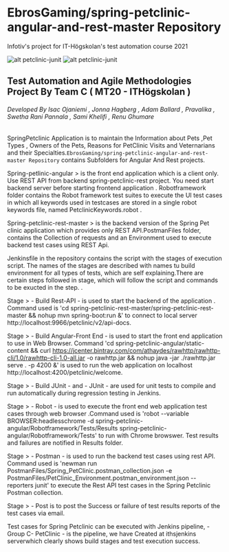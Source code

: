 #  EbrosGaming/spring-petclinic-angular-and-rest-master Repository
Infotiv's project for IT-Högskolan's test automation course 2021 

![alt petclinic-junit](git-res/infotiv.png)
![alt petclinic-junit](git-res/iths.png)

## Test Automation and Agile Methodologies Project By Team C ( MT20 - ITHögskolan )
###### Developed By Isac Ojaniemi , Jonna Hagberg , Adam Ballard , Pravalika , Swetha Rani Pannala , Sami Khelifi , Renu Ghumare


SpringPetclinic Application is to maintain the Information about Pets ,Pet Types , Owners of the Pets, Reasons for PetClinic Visits and Veternarians and their Specialties.```EbrosGaming/spring-petclinic-angular-and-rest-master Repository``` contains Subfolders for Angular And Rest projects. 

Spring-petlinic-angular > is the front end application which is a client only. Use REST API from backend spring-petclinic-rest project. You need start backend server before starting frontend application . Robotframework folder  contains the Robot framework test suites to execute the UI test cases in which all keywords used in testcases are stored in a single robot keywords file, named PetclinicKeywords.robot . 

Spring-petclinic-rest-master > is the backend version of the Spring Pet clinic application which provides only REST API.PostmanFiles folder, contains the Collection of requests and an Environment used to execute backend test cases using REST Api.

Jenkinsfile in the repository contains the script with the stages of execution script. The names of the stages are described with names tu build environment for all types of tests, which are self explaining.There are certain steps followed in stage, which will follow the script and commands to be exucted in the step. .

Stage > - Build Rest-API - is used to start the backend of the application . Command used is 'cd spring-petclinic-rest-master/spring-petclinic-rest-master && nohup mvn spring-boot:run &' to connect to local server http://localhost:9966/petclinic/v2/api-docs.

Stage > - Build Angular-Front End - is used to start the front end application to use in Web Browser. Command 'cd spring-petclinic-angular/static-content && curl https://jcenter.bintray.com/com/athaydes/rawhttp/rawhttp-cli/1.0/rawhttp-cli-1.0-all.jar -o rawhttp.jar && nohup java -jar ./rawhttp.jar serve . -p 4200 &'  is used to run the web application on localhost http://localhost:4200/petclinic/welcome.

Stage > - Build JUnit -  and - JUnit - are used for unit tests to compile and run automatically during regression testing in Jenkins.

Stage > - Robot - is used to execute the front end web application test cases through web browser .Command  used is 'robot --variable BROWSER:headlesschrome -d spring-petclinic-angular/Robotframework/Tests/Results spring-petclinic-angular/Robotframework/Tests' to run with Chrome browswer. Test results and failures are notified in Results folder.

Stage > - Postman - is used to run the backend test cases using rest API. Command used is 'newman run PostmanFiles/Spring_PetClinic.postman_collection.json -e PostmanFiles/PetClinic_Environment.postman_environment.json -- reporters junit' to execute the Rest API test cases in the Spring Petclinic Postman collection.

Stage > - Post is to post the Success or failure of test results reports of the test cases via email.

Test cases for Spring Petclinic can be executed with Jenkins pipeline, - Group C- PetClinic - is the pipeline, we have Created at ithsjenkins serverwhich clearly shows build stages and test execution success. 
